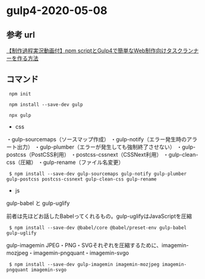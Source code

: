 # gulp4-2020-05-08

## 参考 url

[【制作過程実況動画付】npm scriptとGulp4で簡単なWeb制作向けタスクランナーを作る方法](https://olein-design.com/blog/build-task-runner-for-web-developing)


## コマンド

```
 npm init

 npm install --save-dev gulp

 npx gulp
 ```
- css

・gulp-sourcemaps（ソースマップ作成）
・gulp-notify（エラー発生時のアラート出力）
・gulp-plumber（エラーが発生しても強制終了させない）
・gulp-postcss（PostCSS利用）
・postcss-cssnext（CSSNext利用）
・gulp-clean-css（圧縮）
・gulp-rename（ファイル名変更）

```
 $ npm install --save-dev gulp-sourcemaps gulp-notify gulp-plumber gulp-postcss postcss-cssnext gulp-clean-css gulp-rename
```
- js

gulp-babel と gulp-uglify 

前者は先ほどお話したBabelってくれるもの。gulp-uglifyはJavaScriptを圧縮

```
 $ npm install --save-dev @babel/core @babel/preset-env gulp-babel gulp-uglify
```


gulp-imagemin JPEG・PNG・SVGそれぞれを圧縮するために、imagemin-mozjpeg・imagemin-pngquant・imagemin-svgo 

```
 $ npm install --save-dev gulp-imagemin imagemin-mozjpeg imagemin-pngquant imagemin-svgo
 ```
